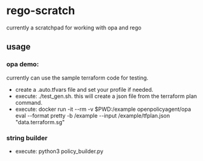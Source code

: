 # rego-scratch

currently a scratchpad for working with opa and rego

## usage

### opa demo:

currently can use the sample terraform code for testing.
- create a .auto.tfvars file and set your profile if needed.
- execute: ./test_gen.sh.  this will create a json file from the terraform plan command.
- execute: docker run -it --rm -v $PWD:/example openpolicyagent/opa eval --format pretty -b /example  --input /example/tfplan.json "data.terraform.sg"

### string builder 

- execute: python3 policy_builder.py

